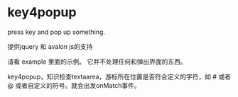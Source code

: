 # key4popup
press key and pop up something.

提供jquery 和 avalon js的支持

请看 example 里面的示例。 它并不处理任何和弹出界面的东西。

key4popup，知识检查textaarea，游标所在位置是否符合定义的字符，如 # 或者 @ 或者自定义的符号。就会出发onMatch事件。
